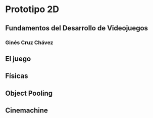 # Prototipo 2D
## Fundamentos del Desarrollo de Videojuegos
### Ginés Cruz Chávez

## El juego

## Físicas

## Object Pooling

## Cinemachine

## 